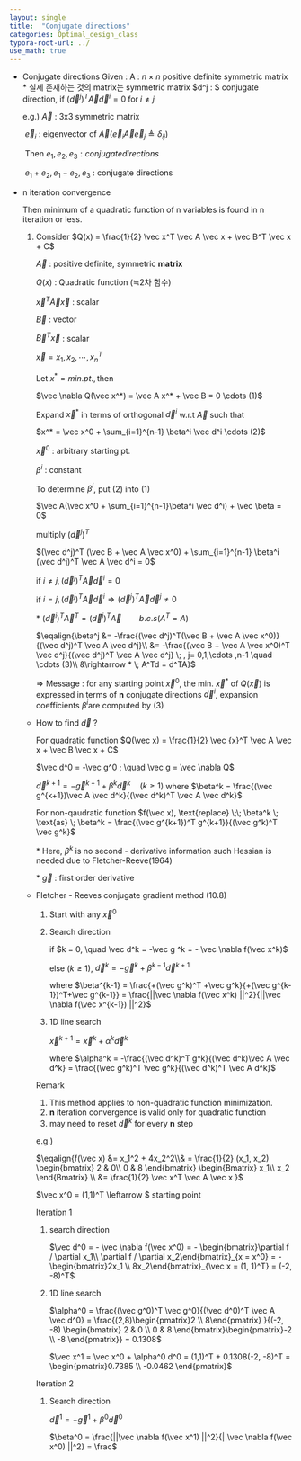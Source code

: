 ```yaml
---
layout: single
title:  "Conjugate directions"
categories: Optimal_design_class
typora-root-url: ../
use_math: true
---
```


- Conjugate directions
  Given : A : $n \times n$ positive definite symmetric matrix
  &#42; 실제 존재하는 것의 matrix는 symmetric matrix
  $d^j : $ conjugate direction, if $(\vec d^j)^T \vec A \vec d^i = 0 \; \text{for} \; i \neq j$

  e.g.)  $\vec A$ : 3x3 symmetric matrix

  ​	$\vec e_i$ : eigenvector of $\vec A (\vec e_i \vec A \vec e_j \triangleq \delta_{ij})$

  ​	Then $e_1, e_2, e_3 : conjugate directions$

  ​	$e_1 + e_2, e_1 - e_2, e_3$ : conjugate directions

- n iteration convergence

  Then minimum of a quadratic function of n variables is found in n iteration or less.

  1. Consider $Q(x) = \frac{1}{2} \vec x^T \vec A \vec x + \vec B^T \vec x + C$

     $\vec A$ : positive definite, symmetric **matrix**

     $Q(x)$ : Quadratic function ($\fallingdotseq$2차 함수)

     $\vec x^T \vec A \vec x$ : scalar

     $\vec B$ : vector 

     $\vec B^T \vec x$ : scalar

     $\vec x = {x_1, x_2, \cdots , x_n}^T$

     Let $x^* = min. pt. , \text{then}$

     $\vec \nabla Q(\vec x^*) = \vec A x^* + \vec B = 0 \cdots (1)$

     Expand $\vec x^*$ in terms of orthogonal $\vec d^i$ w.r.t $\vec A$ such that

     $x^* = \vec x^0 + \sum_{i=1}^{n-1} \beta^i \vec d^i \cdots (2)$

     $\vec x^0$ : arbitrary starting pt.

     $\beta^i$ : constant

     To determine $\beta^i$, put (2) into (1)

     $\vec A(\vec x^0 + \sum_{i=1}^{n-1}\beta^i \vec d^i) + \vec \beta = 0$

     multiply $(\vec d^j)^T$

     $(\vec d^j)^T (\vec B + \vec A \vec x^0) + \sum_{i=1}^{n-1} \beta^i  (\vec d^j)^T \vec A \vec d^i = 0$

     if $i \neq j, (\vec d^j)^T \vec A \vec d^i = 0$

     if $i = j, (\vec d^j)^T \vec A \vec d^i \Rightarrow (\vec d^j)^T \vec A \vec d^j \neq 0$

     &#42; $(\vec d^i)^T \vec A^T = (\vec d^i)^T\vec A \qquad   b.c.s (A^T = A)$

     $\eqalign{\beta^j &= -\frac{(\vec d^j)^T(\vec B + \vec A \vec x^0)}{(\vec d^j)^T \vec A \vec d^j}\\
     &= -\frac{(\vec B + \vec A \vec x^0)^T \vec d^j}{(\vec d^j)^T \vec A \vec d^j} \; , j= 0,1,\cdots ,n-1 \quad \cdots (3)\\
     &\rightarrow * \; A^Td = d^TA}$
     
     $\Rightarrow$ Message : for any starting point $\vec x^0$, the min. $\vec x^*$ of $Q(\vec x)$ is expressed in terms of **n** conjugate directions $\vec d^i$, expansion coefficients $\beta^i$are computed by (3)
  
  - How to find $\vec d$ ?
  
    For quadratic function $Q(\vec x) = \frac{1}{2} \vec {x}^T \vec A \vec x + \vec B \vec x + C$
  
    $\vec d^0 = -\vec g^0 ; \quad \vec g = \vec \nabla Q$
  
    $\vec d^{k+1} = -\vec g^{k+1} + \beta^k\vec d^k \quad (k \geq 1)$
    where $\beta^k = \frac{(\vec g^{k+1})\vec A \vec d^k}{(\vec d^k)^T \vec A \vec d^k}$
  
    For non-qaudratic function $f(\vec x), \text{replace} \;\; \beta^k \; \text{as} \; \beta^k = \frac{(\vec g^{k+1})^T g^{k+1}}{(\vec g^k)^T \vec g^k}$
  
    &#42; Here, $\beta^k$ is no second - derivative information such Hessian is needed due to Fletcher-Reeve(1964)
  
    &#42; $\vec g$ : first order derivative
  
  - Fletcher - Reeves conjugate gradient method (10.8)
  
    1. Start with any $\vec x^0$
  
    2. Search direction
  
       if $k = 0, \quad \vec d^k = -\vec g ^k = - \vec \nabla f(\vec x^k)$
  
       else ($k \geq 1$), $\vec d^k = -\vec g^k + \beta^{k-1} \vec d^{k+1}$
  
       where $\beta^{k-1} = \frac{+(\vec g^k)^T +\vec g^k}{+(\vec g^{k-1})^T+\vec g^{k-1}} = \frac{||\vec \nabla f(\vec x^k) ||^2}{||\vec \nabla f(\vec x^{k-1}) ||^2}$
  
    3. 1D line search
  
       $\vec x^{k+1} = \vec x^k + \alpha^k \vec d^k$
  
       where $\alpha^k = -\frac{(\vec d^k)^T g^k}{(\vec d^k)\vec A \vec d^k} = \frac{(\vec g^k)^T \vec g^k}{(\vec d^k)^T \vec A d^k}$
  
    Remark
  
    1. This method applies to non-quadratic function minimization.
    2. **n** iteration convergence is valid only for quadratic function
    3. may need to reset $\vec d^k$ for every **n** step
  
    
  
    e.g.) 
  
    $\eqalign{f(\vec x) &= x_1^2 + 4x_2^2\\& = \frac{1}{2} (x_1, x_2) \begin{bmatrix} 2 & 0\\ 0 & 8 \end{bmatrix} \begin{Bmatrix} x_1\\ x_2 \end{Bmatrix} \\
    &= \frac{1}{2} \vec x^T \vec A \vec x }$
  
    $\vec x^0 = (1,1)^T \leftarrow $ starting point 
  
    Iteration 1
  
    1. search direction
  
       $\vec d^0 = - \vec \nabla f(\vec x^0) = - \begin{bmatrix}\partial f / \partial x_1\\ \partial f / \partial x_2\end{bmatrix}_{x = x^0} = - \begin{bmatrix}2x_1 \\ 8x_2\end{bmatrix}_{\vec x = (1, 1)^T} = (-2, -8)^T$
  
    2. 1D line search
  
       $\alpha^0 = \frac{(\vec g^0)^T \vec g^0}{(\vec d^0)^T \vec A \vec d^0} = \frac{(2,8)\begin{pmatrix}2 \\ 8\end{pmatrix} }{(-2, -8) \begin{bmatrix} 2 & 0 \\ 0 & 8 \end{bmatrix}\begin{pmatrix}-2 \\ -8 \end{pmatrix}} = 0.1308$
  
       $\vec x^1 = \vec x^0 + \alpha^0 d^0 = (1,1)^T + 0.1308(-2, -8)^T = \begin{pmatrix}0.7385 \\ -0.0462 \end{pmatrix}$
  
    Iteration 2
  
    1. Search direction
    
       $\vec d^1 = -\vec g^1 + \beta^0 \vec d^0$
    
       $\beta^0 = \frac{||\vec \nabla  f(\vec x^1) ||^2}{||\vec \nabla f(\vec x^0) ||^2} = \frac$
    
       
